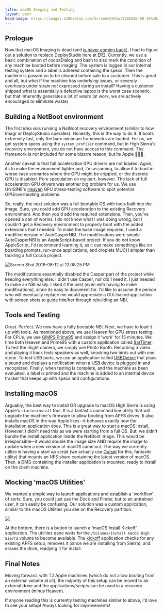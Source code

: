 ```yaml
---
title: macOS Imaging and Testing
layout: post
head-image: https://images.128keaton.com/Screen%20Shot%202018-08-10%20at%203.49.39%20PM.png
---
```


## Prologue

Now that macOS Imaging is dead (and [is never coming back](https://support.apple.com/en-us/HT202770#sections)), I had to figure out a solution to replace DeployStudio here at ER2. Currently, we use a basic combination of cocoaDialog and bash to also mark the condition of any machine booted before imaging. The system is logged in our internal testing system and a label is adhered containing the specs. Then the machine is passed on to be cleaned before sale to a customer. This is great and all, but what if the machine has underlying issues, or severely overheats under strain *not* expressed during an install? Having a customer shipped what is essentially a defective laptop is the worst case scenario, but that inherently generates a lot of *waste* (at work, we are actively encouraged to eliminate waste)

## Building a NetBoot environment

The first idea was running a NetBoot recovery environment (similar to how Imagr or DeployStudio operates). Honestly, this is the way to do it. It boots extremely fast, only the bare minimum frameworks are loaded. For us, we get system specs using the `system_profiler` command, but in High Sierra's recovery environment, you do not have access to this command. The framework is *not* included for some bizarre reason, but its Apple 🤷🏻‍♂️.

Another caveat is that full acceleration GPU drivers are not loaded. Again, its to make the environment lighter and, I'm assuming, to allow it to boot in worse case scenarios where the GPU might be crippled, or the discrete GPU is disabled. Pure speculation on my part, however. The lack of full acceleration GPU drivers was another big problem for us. We use UNIGINE's [Heaven](https://benchmark.unigine.com/heaven) GPU stress-testing software to spot potential GPU/overheating problems. 

So, really, the next solution was a full bootable OS with tools built into the image. Sure, you could add GPU acceleration to the existing Recovery environment. And then you'd add the required extensions. Then, you've opened a can of worms. I do not know what I was doing wrong, but I couldn't get a Recovery environment to properly boot with the added extensions that I needed. To make the base image required, I used a modified version of AutoCasperNBI. The modifications were simple--AutoCasperNBI is an AppleScript-based project. If you do not know AppleScript, I'd recommend learning it, as it can make somethings like on boarding prompts, run-once applications, and droplets MUCH simpler than tackling a full Cocoa project.


![Screen Shot 2018-08-12 at 12.08.25 PM](https://images.128keaton.com/Screen%20Shot%202018-08-12%20at%2012.08.25%20PM.png)


The modifications essentially disabled the Casper part of the project while keeping everything else. I didn't use Casper, nor did I need it. I just needed to make an NBI easily. I liked it the best (even with having to make modifications), since its easy to document for. I'd like to assume the person who will eventually replace me would appreciate a GUI-based application with screen shots to guide him/her through rebuilding an NBI.

## Tools and Testing

Great. Perfect. We now have a fully bootable NBI. Next, we have to load it up with tools. As mentioned above, we use Heaven for GPU stress testing. For CPUs, we use [GIMPS Prime95](https://www.mersenne.org/download/) and assign it 'work' for 15 minutes. We time both Heaven and Prime95 with a custom application called [BarTimer](https://github.com/128keaton/BarTimer). To test the iSight camera, we simply use Photo Booth. Recording a video and playing it back tests speakers as well, knocking two birds out with one stone. To test USB ports, we use an application called [USBDetect](https://github.com/128keaton/USBDetect) that plays a sound and displays a notification when a USB device is plugged in and recognized. Finally, when testing is complete, and the machine as been evaluated, a label is printed and the machine is added to an internal device tracker that keeps up with specs and configurations. 

## Installing macOS

Arguably, the best way to install OR upgrade to macOS High Sierra is using Apple's `startosinstall` tool. It is a fantastic command line utility that will upgrade the machine's firmware to allow booting from APFS drives. It also installs macOS in the way Apple likes--it behaves exactly how the installation application does. This is a great way to start a macOS install. However, I didn't need this as we were starting from a full OS. But, we didn't bundle the install application inside the NetBoot image. This would be irresponsible--it would double the image size AND require the image to update when a new version of macOS came out. The way we currently utilize is having a start up script (we actually use [Outset](https://github.com/chilcote/outset) for this, fantastic utility) that mounts an NFS share containing the latest version of macOS. Then, a DMG containing the installer application is mounted, ready to install on the client machine. 

## Mocking 'macOS Utilities'

We wanted a simple way to launch applications and establish a 'workflow' of sorts. Sure, you could just use the Dock and Finder, but to an untrained user, it can easily be confusing. Our solution was a custom application, similar to the macOS Utilities you see on the Recovery partition. 

![](https://images.128keaton.com/screenshot.png)


At the bottom, there is a button to launch a 'macOS Install Kickoff' application. The utilities pane waits for the `/Volumes/Install macOS High Sierra` volume to become available. The [kickoff](https://github.com/128keaton/macOS-Installer-Kickoff) application checks for any existing APFS setup, removes it (since we are installing from Sierra), and erases the drive, readying it for install. 

## Final Notes

Moving forward, with T2 Apple machines (which do not allow booting from an external volume at all), the majority of this setup can be moved to an external drive and the applications/scripts can be used in a recovery environment (minus Heaven).

If anyone reading this is currently testing machines similar to above, I'd love to see your setup! Always looking for improvements!
